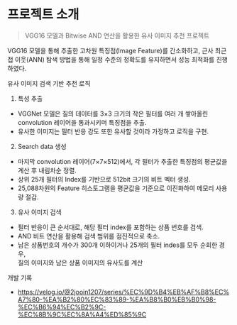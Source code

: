# 프로젝트 소개
>VGG16 모델과 Bitwise AND 연산을 활용한 유사 이미지 추천 프로젝트

VGG16 모델을 통해 추출한 고차원 특징점(Image Feature)를 간소화하고, 근사 최근접 이웃(ANN) 탐색 방법을 통해 일정 수준의 정확도를 유지하면서 성능 최적화를 진행하였다.

유사 이미지 검색 기반 추천 로직
1. 특성 추출
- VGGNet 모델은 질의 데이터를 3×3 크기의 작은 필터를 여러 개 쌓아올린 convolution 레이어을 통과시키며 특징점을 추출.
- 유사한 이미지는 필터 반응 강도 또한 유사할 것이라 가정하고 로직을 구현.

2. Search data 생성
- 마지막 convolution 레이어(7×7×512)에서, 각 필터가 추출한 특징점의 평균값을 계산 후 내림차순 정렬.
- 상위 25개 필터의 Index를 기반으로 512bit 크기의 비트 벡터 생성.
- 25,088차원의 Feature 히스토그램을 평균값을 기준으로 이진화하여 메모리 사용량 절감.

3. 유사 이미지 검색
- 필터 반응이 큰 순서대로, 해당 필터 index를 포함하는 상품 번호를 검색.
- AND 비트 연산을 활용해 검색 범위를 점진적으로 축소.
- 남은 상품번호의 개수가 300개 이하이거나 25개의 필터 indes를 모두 순회한 경우, <br>
  질의 이미지와 남은 상품 이미지의 유사도를 계산



개발 기록
- https://velog.io/@2jooin1207/series/%EC%9D%B4%EB%AF%B8%EC%A7%80-%EA%B2%80%EC%83%89-%EA%B8%B0%EB%B0%98-%EC%B6%94%EC%B2%9C-%EC%8B%9C%EC%8A%A4%ED%85%9C

